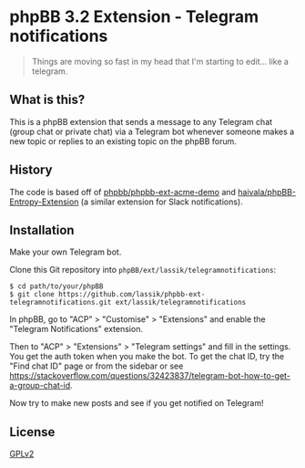 # phpBB 3.2 Extension - Telegram notifications #

> Things are moving so fast in my head that I'm starting to
edit... like a telegram.

## What is this?

This is a phpBB extension that sends a message to any Telegram chat
(group chat or private chat) via a Telegram bot whenever someone makes
a new topic or replies to an existing topic on the phpBB forum.

## History

The code is based off
of
[phpbb/phpbb-ext-acme-demo](https://github.com/phpbb/phpbb-ext-acme-demo) and
[haivala/phpBB-Entropy-Extension](https://github.com/haivala/phpBB-Entropy-Extension) (a
similar extension for Slack notifications).

## Installation

Make your own Telegram bot.

Clone this Git repository into `phpBB/ext/lassik/telegramnotifications`:

    $ cd path/to/your/phpBB
    $ git clone https://github.com/lassik/phpbb-ext-telegramnotifications.git ext/lassik/telegramnotifications

In phpBB, go to "ACP" > "Customise" > "Extensions" and enable the
"Telegram Notifications" extension.

Then to "ACP" > "Extensions" > "Telegram settings" and fill in the
settings. You get the auth token when you make the bot. To get the
chat ID, try the "Find chat ID" page or from the sidebar or see
<https://stackoverflow.com/questions/32423837/telegram-bot-how-to-get-a-group-chat-id>.

Now try to make new posts and see if you get notified on Telegram!

## License

[GPLv2](license.txt)
